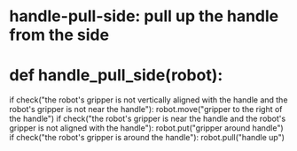 # handle-pull-side: pull up the handle from the side
# def handle_pull_side(robot):
   if check("the robot's gripper is not vertically aligned with the handle and the robot's gripper is not near the handle"):
        robot.move("gripper to the right of the handle")
    if check("the robot's gripper is near the handle and the robot's gripper is not aligned with the handle"):
        robot.put("gripper around handle")
    if check("the robot's gripper is around the handle"):
        robot.pull("handle up")